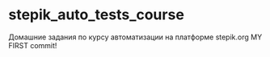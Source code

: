 # stepik_auto_tests_course
Домашние задания по курсу автоматизации на платформе stepik.org
 MY FIRST commit!
